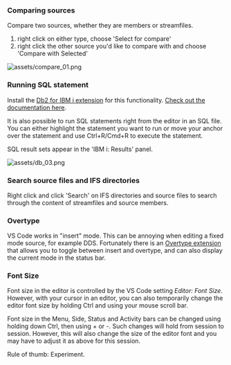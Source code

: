### Comparing sources

<!-- panels:start -->

<!-- div:left-panel -->

Compare two sources, whether they are members or streamfiles.

1. right click on either type, choose 'Select for compare'
2. right click the other source you'd like to compare with and choose 'Compare with Selected'

<!-- div:right-panel -->

![assets/compare_01.png](../../assets/compare_01.png)

<!-- panels:end -->

### Running SQL statement

<!-- panels:start -->

<!-- div:left-panel -->

Install the [Db2 for IBM i extension](https://marketplace.visualstudio.com/items?itemName=HalcyonTechLtd.vscode-db2i) for this functionality. [Check out the documentation here](pages/extensions/db2i/index).

It is also possible to run SQL statements right from the editor in an SQL file. You can either highlight the statement you want to run or move your anchor over the statement and use Ctrl+R/Cmd+R to execute the statement.

SQL result sets appear in the 'IBM i: Results' panel.

<!-- div:right-panel -->

![assets/db_03.png](../../assets/db_03.png)

<!-- panels:end -->


### Search source files and IFS directories

Right click and click 'Search' on IFS directories and source files to search through the content of streamfiles and source members.

### Overtype

VS Code works in "insert" mode. This can be annoying when editing a fixed mode source, for example DDS. Fortunately there is an [Overtype extension](https://marketplace.visualstudio.com/items?itemName=DrMerfy.overtype) that allows you to toggle between insert and  overtype, and can also display the current mode in the status bar.

### Font Size

Font size in the editor is controlled by the VS Code setting *Editor: Font Size*.  However, with your cursor in an editor, you can also temporarily change the editor font size by holding Ctrl and using your mouse scroll bar.

Font size in the Menu, Side, Status and Activity bars can be changed using holding down Ctrl, then using  + or -. Such changes will hold from session to session. However, this will also change the size of the editor font and you may have to adjust it as above for this session.

Rule of thumb: Experiment.